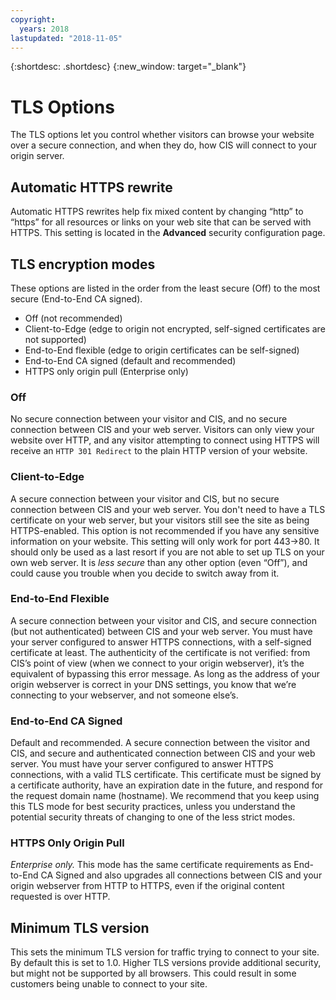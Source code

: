 ```yaml
---
copyright:
  years: 2018
lastupdated: "2018-11-05"
---
```


{:shortdesc: .shortdesc}
{:new_window: target="_blank"}

# TLS Options
The TLS options let you control whether visitors can browse your website over a secure connection, and when they do, how CIS will connect to your origin server.

## Automatic HTTPS rewrite
Automatic HTTPS rewrites help fix mixed content by changing “http” to “https” for all resources or links on your web site that can be served with HTTPS. This setting is located in the **Advanced** security configuration page.

## TLS encryption modes

These options are listed in the order from the least secure (Off) to the most secure (End-to-End CA signed). 
 * Off (not recommended)
 * Client-to-Edge (edge to origin not encrypted, self-signed certificates are not supported) 
 * End-to-End flexible (edge to origin certificates can be self-signed) 
 * End-to-End CA signed (default and recommended)
 * HTTPS only origin pull (Enterprise only)

### Off 
No secure connection between your visitor and CIS, and no secure connection between CIS and your web server. Visitors can only view your website over HTTP, and any visitor attempting to connect using HTTPS will receive an `HTTP 301 Redirect` to the plain HTTP version of your website.

### Client-to-Edge
A secure connection between your visitor and CIS, but no secure connection between CIS and your web server. You don't need to have a TLS certificate on your web server, but your visitors still see the site as being HTTPS-enabled. This option is not recommended if you have any sensitive information on your website. This setting will only work for port 443->80. It should only be used as a last resort if you are not able to set up TLS on your own web server. It is _less secure_ than any other option (even “Off”), and could cause you trouble when you decide to switch away from it.

### End-to-End Flexible
A secure connection between your visitor and CIS, and secure connection (but not authenticated) between CIS and your web server. You must have your server configured to answer HTTPS connections, with a self-signed certificate at least. The authenticity of the certificate is not verified: from CIS’s point of view (when we connect to your origin webserver), it’s the equivalent of bypassing this error message. As long as the address of your origin webserver is correct in your DNS settings, you know that we’re connecting to your webserver, and not someone else’s.

### End-to-End CA Signed
Default and recommended. A secure connection between the visitor and CIS, and secure and authenticated connection between CIS and your web server. You must have your server configured to answer HTTPS connections, with a valid TLS certificate. This certificate must be signed by a certificate authority, have an expiration date in the future, and respond for the request domain name (hostname). We recommend that you keep using this TLS mode for best security practices, unless you understand the potential security threats of changing to one of the less strict modes.

### HTTPS Only Origin Pull
*Enterprise only.* This mode has the same certificate requirements as End-to-End CA Signed and also upgrades all connections between CIS and your origin webserver from HTTP to HTTPS, even if the original content requested is over HTTP.

## Minimum TLS version

This sets the minimum TLS version for traffic trying to connect to your site. By default this is set to 1.0. Higher TLS versions provide additional security, but might not be supported by all browsers. This could result in some customers being unable to connect to your site.
